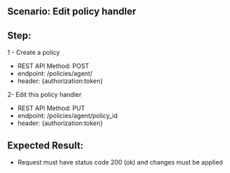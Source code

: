 ## Scenario: Edit policy handler 
## Step:

1 - Create a policy

- REST API Method: POST
- endpoint: /policies/agent/
- header: {authorization:token}

2- Edit this policy handler

- REST API Method: PUT
- endpoint: /policies/agent/policy_id
- header: {authorization:token}


## Expected Result:
- Request must have status code 200 (ok) and changes must be applied
